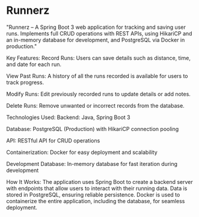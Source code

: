 # Runnerz
"Runnerz – A Spring Boot 3 web application for tracking and saving user runs. Implements full CRUD operations with REST APIs, using HikariCP and an in-memory database for development, and PostgreSQL via Docker in production."

Key Features:
Record Runs: Users can save details such as distance, time, and date for each run.

View Past Runs: A history of all the runs recorded is available for users to track progress.

Modify Runs: Edit previously recorded runs to update details or add notes.

Delete Runs: Remove unwanted or incorrect records from the database.

Technologies Used:
Backend: Java, Spring Boot 3

Database: PostgreSQL (Production) with HikariCP connection pooling

API: RESTful API for CRUD operations

Containerization: Docker for easy deployment and scalability

Development Database: In-memory database for fast iteration during development

How It Works:
The application uses Spring Boot to create a backend server with endpoints that allow users to interact with their running data. Data is stored in PostgreSQL, ensuring reliable persistence. Docker is used to containerize the entire application, including the database, for seamless deployment.
